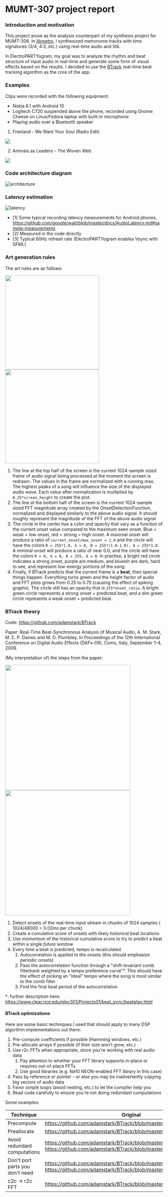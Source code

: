 # MUMT-307 project report

### Introduction and motivation

This project arose as the analysis counterpart of my synthesis project for MUMT-306. In [libmetro](https://github.com/sevagh/libmetro), I synthesized metronome tracks with time signatures (3/4, 4:3, etc.) using real-time audio and Stk.

In ElectroPARTYogram, my goal was to analyze the rhythm and beat structure of input audio in real-time and generate some form of visual effects based on the results. I decided to use the [BTrack](https://github.com/adamstark/BTrack) real-time beat tracking algorithm as the core of the app.

### Examples

Clips were recorded with the following equipment:
* Nokia 6.1 with Android 10
* Logitech C720 suspended above the phone, recorded using Gnome Cheese on Linux/Fedora laptop with built-in microphone
* Playing audio over a Bluetooth speaker

1. Freeland - We Want Your Soul (Radio Edit)

<img src="../example-videos/freeland_we_want_your_soul.webm">

2. Animals as Leaders - The Woven Web

<img src="../example-videos/animals_as_leaders_the_woven_web.webm">

### Code architecture diagram

![architecture](./architecture.png)

### Latency estimation

![latency](./latency.png)

* [1] Some typical recording latency measurements for Android phones, https://github.com/google/walt/blob/master/docs/AudioLatency.md#sample-measurements
* [2] Measured in the code directly
* [3] Typical 60Hz refresh rate (ElectroPARTYogram enables Vsync with SFML)

### Art generation rules

The art rules are as follows:

<img src="./beat1.png" width=300> <img src="./beat2.png" width=300>

1. The line at the top half of the screen is the current 1024-sample sized frame of audio signal being processed at the moment the screen is redrawn. The values in the frame are normalized with a running max. The highest peaks of a song will influence the size of the displayed audio wave. Each value after normalization is multiplied by `0.25*screen_height` to create the plot.
2. The line at the bottom half of the screen is the current 1024-sample sized FFT magnitude array created by the OnsetDetectionFunction, normalized and displayed similarly to the above audio signal. It should roughly represent the magnitude of the FFT of the above audio signal
3. The circle in the center has a color and opacity that vary as a function of the current onset value compared to the maximum seen onset. Blue = weak = low onset, red = strong = high onset. A maximal onset will produce a ratio of `current_onset/max_onset = 1.0` and the circle will have the colors `R = 255*1.0, G = 0, B = 255*(1.0-1.0), A = 255*1.0`. A minimal onset will produce a ratio of near 0.0, and the circle will have the colors `R = 0, G = 0, B = 255, A = 0`. In practise, a bright red circle indicates a strong onset, purple are medium, and blueish are dark, hard to see, and represent low-energy portions of the song.
4. Finally, if BTrack predicts that the current frame is a **beat**, then special things happen. Everything turns green and the height factor of audio and FFT plots grows from 0.25 to 0.75 (causing the effect of spiking graphs). The circle still has an opacity that is `255*onset_ratio`. A bright green circle represents a strong onset + predicted beat, and a dim green circle represents a weak onset + predicted beat.

### BTrack theory

Code: https://github.com/adamstark/BTrack

Paper: Real-Time Beat-Synchronous Analysis of Musical Audio, A. M. Stark, M. E. P. Davies and M. D. Plumbley. In Proceedings of the 12th International Conference on Digital Audio Effects (DAFx-09), Como, Italy, September 1-4, 2009.

(My interpretation of) the steps from the paper:

<img src="./btrack1.png" height=400> <img src="./btrack2.png" height=400>

1. Detect onsets of the real-time input stream in chunks of 1024 samples ( 1024/48000 = 0.02ms per chunk)
2. Create a cumulative score of onsets with likely _historical_ beat locations
3. Use _momentum_ of the historical cumulative score to try to predict a beat within a single _future_ window
4. Every time a beat is predicted, tempo is recalculated
    1. Autocorrelation is applied to the onsets (this should emphasize periodic onsets)
    2. Pass the autocorrelation function through a "shift-invariant comb filterbank weighted by a tempo preference curve"\*. This should have the effect of picking an "ideal" tempo where the song is most similar to the comb filter
    3. Find the final beat period of the autocorrelation

\*: further description here: https://www.clear.rice.edu/elec301/Projects01/beat_sync/beatalgo.html

#### BTrack optimizations

Here are some basic techniques I used that should apply to many DSP algorithm implementations out there:

1. Pre-compute coefficients if possible (Hamming windows, etc.)
2. Pre-allocate arrays if possible (if their size won't grow, etc.)
3. Use r2c FFTs when appropriate, since you're working with real audio data
    1. Pay attention to whether your FFT library supports in-place or requires out-of-place FFTs
    2. Use good libraries (e.g. Ne10 NEON-enabled FFT library in this case)
4. Pass by reference or pointer - or else you may be inadvertently copying big vectors of audio data
5. Favor simple loops (avoid nesting, etc.) to let the compiler help you
6. Read code carefully to ensure you're not doing redundant computations

Some examples:

| Technique | Original | My code |
|-----------|----------|---------|
| Precompute | https://github.com/adamstark/BTrack/blob/master/src/BTrack.cpp#L123 | https://github.com/sevagh/ElectroPARTYogram/blob/master/app/src/main/cpp/BTrackPrecomputed.h#L137 |
| Preallocate | https://github.com/adamstark/BTrack/blob/master/src/BTrack.cpp#L744 | https://github.com/sevagh/ElectroPARTYogram/blob/master/app/src/main/cpp/BTrack.h#L40 |
| Avoid redundant computations | https://github.com/adamstark/BTrack/blob/master/src/BTrack.cpp#L710, https://github.com/adamstark/BTrack/blob/master/src/BTrack.cpp#L766 | https://github.com/sevagh/ElectroPARTYogram/blob/master/app/src/main/cpp/BTrack.cpp#L108 |
| Don't port parts you don't need | https://github.com/adamstark/BTrack/blob/master/src/BTrack.cpp#L390, https://github.com/adamstark/BTrack/blob/master/src/BTrack.cpp#L269 | https://github.com/sevagh/ElectroPARTYogram/blob/master/app/src/main/cpp/BTrack.cpp#L98 |
| c2c -> r2c FFT | https://github.com/adamstark/BTrack/blob/master/src/BTrack.cpp#L569 | https://github.com/sevagh/ElectroPARTYogram/blob/master/app/src/main/cpp/BTrack.cpp#L267 |
